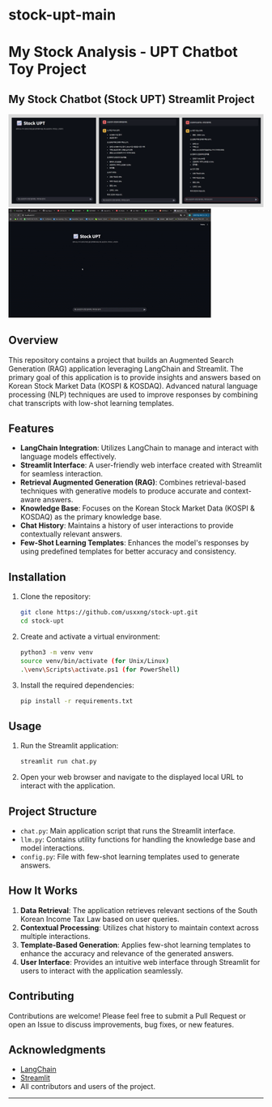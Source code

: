 # stock-upt-main
# My Stock Analysis - UPT Chatbot Toy Project

## My Stock Chatbot (Stock UPT) Streamlit Project

![Full_main](./src/overview_img.png)
![Full_test](./src/stockupt_test.gif)

## Overview

This repository contains a project that builds an Augmented Search Generation (RAG) application leveraging LangChain and Streamlit. The primary goal of this application is to provide insights and answers based on Korean Stock Market Data (KOSPI & KOSDAQ). Advanced natural language processing (NLP) techniques are used to improve responses by combining chat transcripts with low-shot learning templates.

## Features

- **LangChain Integration**: Utilizes LangChain to manage and interact with language models effectively.
- **Streamlit Interface**: A user-friendly web interface created with Streamlit for seamless interaction.
- **Retrieval Augmented Generation (RAG)**: Combines retrieval-based techniques with generative models to produce accurate and context-aware answers.
- **Knowledge Base**: Focuses on the Korean Stock Market Data (KOSPI & KOSDAQ) as the primary knowledge base.
- **Chat History**: Maintains a history of user interactions to provide contextually relevant answers.
- **Few-Shot Learning Templates**: Enhances the model's responses by using predefined templates for better accuracy and consistency.

## Installation

1. Clone the repository:
    ```sh
    git clone https://github.com/usxxng/stock-upt.git
    cd stock-upt
    ```

2. Create and activate a virtual environment:
    ```sh
    python3 -m venv venv
    source venv/bin/activate (for Unix/Linux)
    .\venv\Scripts\activate.ps1 (for PowerShell)
    ```

3. Install the required dependencies:
    ```sh
    pip install -r requirements.txt
    ```

## Usage

1. Run the Streamlit application:
    ```sh
    streamlit run chat.py
    ```

2. Open your web browser and navigate to the displayed local URL to interact with the application.

## Project Structure

- `chat.py`: Main application script that runs the Streamlit interface.
- `llm.py`: Contains utility functions for handling the knowledge base and model interactions.
- `config.py`: File with few-shot learning templates used to generate answers.

## How It Works

1. **Data Retrieval**: The application retrieves relevant sections of the South Korean Income Tax Law based on user queries.
2. **Contextual Processing**: Utilizes chat history to maintain context across multiple interactions.
3. **Template-Based Generation**: Applies few-shot learning templates to enhance the accuracy and relevance of the generated answers.
4. **User Interface**: Provides an intuitive web interface through Streamlit for users to interact with the application seamlessly.

## Contributing

Contributions are welcome! Please feel free to submit a Pull Request or open an Issue to discuss improvements, bug fixes, or new features.

## Acknowledgments

- [LangChain](https://langchain.com/)
- [Streamlit](https://streamlit.io/)
- All contributors and users of the project.

---

